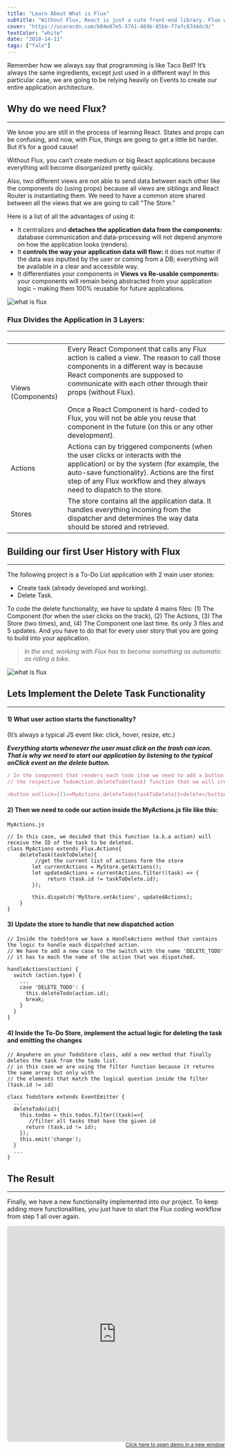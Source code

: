 ```yaml
---
title: "Learn About What is Flux"
subtitle: "Without Flux, React is just a cute front-end library. Flux will make it a framework - giving your application a defined structure - taking care of the data-processing layer, and much more about what is flux."
cover: "https://ucarecdn.com/b84e07e5-5761-469b-85bb-f7afc87d4dc9/"
textColor: "white"
date: "2018-14-11"
tags: ["fale"]
---
```


Remember how we always say that programming is like Taco Bell?  It’s always the same ingredients, except just used in a different way!  In this particular case, we are going to be relying heavily on Events to create our entire application architecture.

## Why do we need Flux?
***

We know you are still in the process of learning React.  States and props can be confusing, and now, with Flux, things are going to get a little bit harder.  But it’s for a good cause!

Without Flux, you can’t create medium or big React applications because everything will become disorganized pretty quickly.

Also, two different views are not able to send data between each other like the components do (using props) because all views are siblings and React Router is instantiating them.  We need to have a common store shared between all the views that we are going to call "The Store."

Here is a list of all the advantages of using it:

+ It centralizes and **detaches the application data from the components:** database communication and data-processing will not depend anymore on how the application looks (renders).
+ It **controls the way your application data will flow:** it does not matter if the data was inputted by the user or coming from a DB; everything will be available in a clear and accessible way.
+ It differentiates your components in **Views vs Re-usable components:** your components will remain being abstracted from your application logic – making them 100% reusable for future applications.

![what is flux](https://ucarecdn.com/aa1a5994-8de9-4d24-99ce-3a0d686c30bd/-/resize/700x/)

### Flux Divides the Application in 3 Layers:

|&nbsp;     |&nbsp;       |
|:-----------|:----------------|
Views (Components)     |Every React Component that calls any Flux action is called a view.  The reason to call those components in a different way is because React components are supposed to communicate with each other through their props (without Flux).<br> <br>Once a React Component is hard-coded to Flux, you will not be able you reuse that component in the future (on this or any other development).       |
|Actions       |Actions can by triggered components (when the user clicks or interacts with the application) or by the system (for example, the auto-save functionality).  Actions are the first step of any Flux workflow and they always need to dispatch to the store.      |
|Stores        |The store contains all the application data.  It handles everything incoming from the dispatcher and determines the way data should be stored and retrieved.            |

## Building our first User History with Flux
***

The following project is a To-Do List application with 2 main user stories:

+ Create task (already developed and working).
+ Delete Task.

To code the delete functionality, we have to update 4 mains files: (1) The Component (for when the user clicks on the track), (2) The Actions, (3) The Store (two times), and, (4) The Component one last time.  Its only 3 files and 5 updates.  And you have to do that for every user story that you are going to build into your application.


> *In the end, working with Flux has to become something as automatic as riding a bike.*


![what is flux](https://ucarecdn.com/77c93bfa-92cb-44e3-a7c5-c959e27c5ccc/-/resize/1100x/)

## Lets Implement the Delete Task Functionality
***

#### 1) What user action starts the functionality?

(It’s always a typical JS event like: click, hover, resize, etc.)

***Everything starts whenever the user must click on the trash can icon. That is why we need to start our application by listening to the typical onClick event on the delete button.***

```javascript
/ In the component that renders each todo item we need to add a button and also an onClick listener that calls 
// the respective TodoAction.deleteTodo(task) function that we will create on the actions: 

<button onClick={()=>MyActions.deleteTodo(taskToDelete)}>delete</button>
```

#### 2) Then we need to code our action inside the MyActions.js file like this:

```javascript{numberLines: true}
MyActions.js

// In this case, we decided that this function (a.k.a action) will receive the ID of the task to be deleted. 
class MyActions extends Flux.Actions{
    deleteTask(taskToDelete){
         //get the current list of actions form the store 
        let currentActions = MyStore.getActions();
        let updatedActions = currentActions.filter((task) => {
             return (task.id != taskToDelete.id);
        });

        this.dispatch('MyStore.setActions', updatedActions);
    }
}
```

#### 3) Update the store to handle that new dispatched action

```javascript{numberLines: true}
// Inside the todoStore we have a HandleActions method that contains the logic to handle each dispatched action. 
// We have to add a new case to the switch with the name 'DELETE_TODO'  
// it has to mach the name of the action that was dispatched. 
  
handleActions(action) {
  switch (action.type) {
    ...
    case 'DELETE_TODO': {
      this.deleteTodo(action.id);
      break;
    }
  }
}
```

#### 4) Inside the To-Do Store, implement the actual logic for deleting the task and emitting the changes

```javascript{numberLines: true}
// Anywhere on your TodoStore class, add a new method that finally deletes the task from the todo list. 
// in this case we are using the filter function because it returns the same array but only with 
// the elements that match the logical question inside the filter (task.id != id) 

class TodoStore extends EventEmitter {
  ...
  deleteTodo(id){
    this.todos = this.todos.filter((task)=>{
       //filter all tasks that have the given id 
      return (task.id != id);
    });
    this.emit('change');
  }
  ...
}
```

## The Result
***

Finally, we have a new functionality implemented into our project.  To keep adding more functionalities, you just have to start the Flux coding workflow from step 1 all over again.

<iframe src="https://codesandbox.io/embed/j1nvpono23" style="width:100%; height:500px; border:0; border-radius: 4px; overflow:hidden;" sandbox="allow-modals allow-forms allow-popups allow-scripts allow-same-origin"></iframe>

<div align="right"><small><a href="https://codesandbox.io/embed/j1nvpono23">Click here to open demo in a new window</a></small></div>



